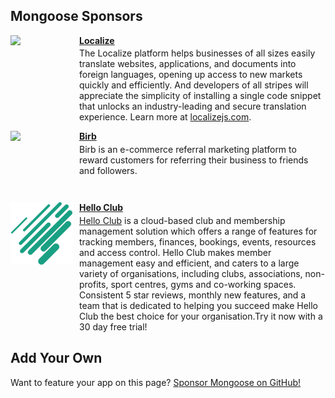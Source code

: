 ## Mongoose Sponsors

<div style="position: relative; margin-top: 1em;">
  <div style="position: absolute; width: 100px; height: 100px">
    <a href="https://localizejs.com/">
      <img src="//images.ctfassets.net/3ouphkrynjol/3mfb7HH2YowrPxX9C6ik6H/723034bcb4e99349663c4bc8223fb8b6/localizejs.com.png">
    </a>
  </div>
  <div style="padding-left: 110px; min-height: 100px">
    <h4 style="margin-top: 0.2em; margin-bottom: 0.25em;">
      <a href="https://localizejs.com/">
        Localize
      </a>
    </h4>
    The Localize platform helps businesses of all sizes easily translate websites, applications, and documents into foreign languages, opening up access to new markets quickly and efficiently. And developers of all stripes will appreciate the simplicity of installing a single code snippet that unlocks an industry-leading and secure translation experience. Learn more at <a href="https://localizejs.com">localizejs.com</a>.
  </div>
</div>

<div style="position: relative; margin-top: 1em;">
  <div style="position: absolute; width: 100px; height: 100px">
    <a href="https://birb.app/">
      <img src="https://uploads-ssl.webflow.com/618b15b23212e0b2b4f8f67b/618b1fe1146ed447bb1cc820_white%20filled%20birb2.png">
    </a>
  </div>
  <div style="padding-left: 110px; min-height: 100px">
    <h4 style="margin-top: 0.2em; margin-bottom: 0.25em;">
      <a href="https://birb.app/">
        Birb
      </a>
    </h4>
    Birb is an e-commerce referral marketing platform to reward customers for referring their business to friends and followers.
  </div>
</div>

<div style="position: relative; margin-top: 1em;">
  <div style="position: absolute; width: 100px; height: 100px">
    <a href="https://helloclub.com/">
      <img src="/docs/images/helloclub.svg">
    </a>
  </div>
  <div style="padding-left: 110px; min-height: 100px">
    <h4 style="margin-top: 0.2em; margin-bottom: 0.25em;">
      <a href="https://helloclub.com/">
        Hello Club
      </a>
    </h4>
    <a href="https://helloclub.com/">Hello Club</a> is a cloud-based club and membership management solution which offers a range of features for tracking members, finances, bookings, events, resources and access control. Hello Club makes member management easy and efficient, and caters to a large variety of organisations, including clubs, associations, non-profits, sport centres, gyms and co-working spaces. Consistent 5 star reviews, monthly new features, and a team that is dedicated to helping you succeed make Hello Club the best choice for your organisation.Try it now with a 30 day free trial!
  </div>
</div>

## Add Your Own

Want to feature your app on this page?
[Sponsor Mongoose on GitHub!](https://github.com/sponsors/mongoosejs)